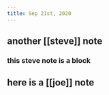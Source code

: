```yaml
---
title: Sep 21st, 2020
---
```


## another [[steve]] note
### this steve note is a block
## here is a [[joe]] note
###
